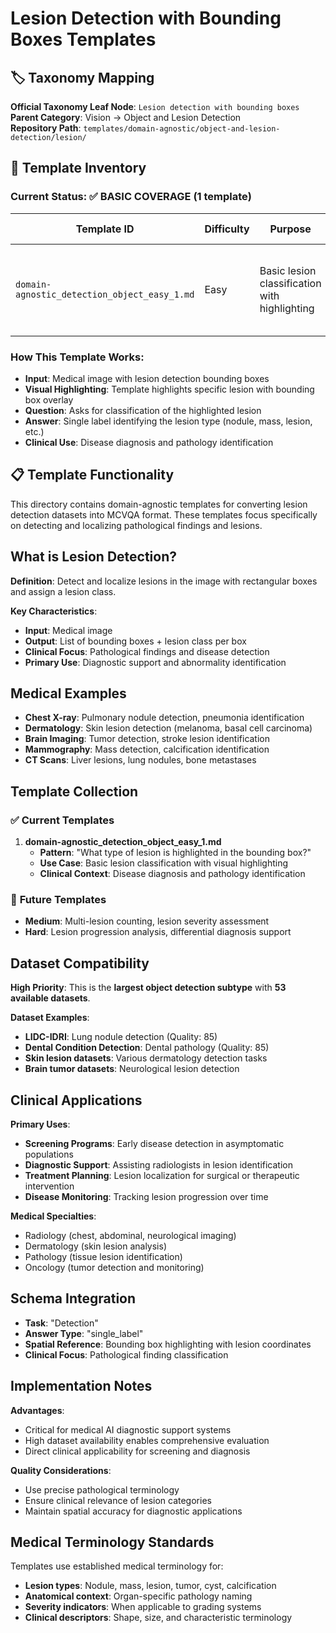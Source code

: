 # Lesion Detection with Bounding Boxes Templates

## 🏷️ Taxonomy Mapping
**Official Taxonomy Leaf Node**: `Lesion detection with bounding boxes`  
**Parent Category**: Vision → Object and Lesion Detection  
**Repository Path**: `templates/domain-agnostic/object-and-lesion-detection/lesion/`

## 📁 Template Inventory

### **Current Status: ✅ BASIC COVERAGE (1 template)**

| Template ID | Difficulty | Purpose | Question Pattern | Status |
|-------------|------------|---------|------------------|---------|
| `domain-agnostic_detection_object_easy_1.md` | Easy | Basic lesion classification with highlighting | "What type of lesion is highlighted in the bounding box?" | ✅ **Complete** |

### **How This Template Works**:
- **Input**: Medical image with lesion detection bounding boxes
- **Visual Highlighting**: Template highlights specific lesion with bounding box overlay
- **Question**: Asks for classification of the highlighted lesion
- **Answer**: Single label identifying the lesion type (nodule, mass, lesion, etc.)
- **Clinical Use**: Disease diagnosis and pathology identification

## 📋 Template Functionality

This directory contains domain-agnostic templates for converting lesion detection datasets into MCVQA format. These templates focus specifically on detecting and localizing pathological findings and lesions.

## What is Lesion Detection?

**Definition**: Detect and localize lesions in the image with rectangular boxes and assign a lesion class.

**Key Characteristics**:
- **Input**: Medical image
- **Output**: List of bounding boxes + lesion class per box
- **Clinical Focus**: Pathological findings and disease detection
- **Primary Use**: Diagnostic support and abnormality identification

## Medical Examples
- **Chest X-ray**: Pulmonary nodule detection, pneumonia identification
- **Dermatology**: Skin lesion detection (melanoma, basal cell carcinoma)
- **Brain Imaging**: Tumor detection, stroke lesion identification
- **Mammography**: Mass detection, calcification identification
- **CT Scans**: Liver lesions, lung nodules, bone metastases

## Template Collection

### ✅ **Current Templates**
1. **domain-agnostic_detection_object_easy_1.md**
   - **Pattern**: "What type of lesion is highlighted in the bounding box?"
   - **Use Case**: Basic lesion classification with visual highlighting
   - **Clinical Context**: Disease diagnosis and pathology identification

### 📝 **Future Templates**
- **Medium**: Multi-lesion counting, lesion severity assessment
- **Hard**: Lesion progression analysis, differential diagnosis support

## Dataset Compatibility

**High Priority**: This is the **largest object detection subtype** with **53 available datasets**.

**Dataset Examples**:
- **LIDC-IDRI**: Lung nodule detection (Quality: 85)
- **Dental Condition Detection**: Dental pathology (Quality: 85)
- **Skin lesion datasets**: Various dermatology detection tasks
- **Brain tumor datasets**: Neurological lesion detection

## Clinical Applications

**Primary Uses**:
- **Screening Programs**: Early disease detection in asymptomatic populations
- **Diagnostic Support**: Assisting radiologists in lesion identification
- **Treatment Planning**: Lesion localization for surgical or therapeutic intervention
- **Disease Monitoring**: Tracking lesion progression over time

**Medical Specialties**:
- Radiology (chest, abdominal, neurological imaging)
- Dermatology (skin lesion analysis)
- Pathology (tissue lesion identification)
- Oncology (tumor detection and monitoring)

## Schema Integration

- **Task**: "Detection"
- **Answer Type**: "single_label"
- **Spatial Reference**: Bounding box highlighting with lesion coordinates
- **Clinical Focus**: Pathological finding classification

## Implementation Notes

**Advantages**:
- Critical for medical AI diagnostic support systems
- High dataset availability enables comprehensive evaluation
- Direct clinical applicability for screening and diagnosis

**Quality Considerations**:
- Use precise pathological terminology
- Ensure clinical relevance of lesion categories
- Maintain spatial accuracy for diagnostic applications

## Medical Terminology Standards

Templates use established medical terminology for:
- **Lesion types**: Nodule, mass, lesion, tumor, cyst, calcification
- **Anatomical context**: Organ-specific pathology naming
- **Severity indicators**: When applicable to grading systems
- **Clinical descriptors**: Shape, size, and characteristic terminology
